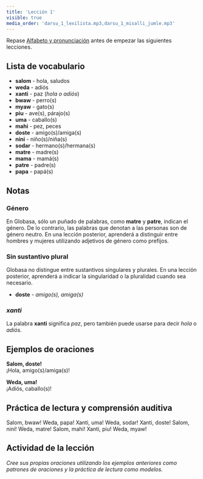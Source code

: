 ```yaml
---
title: 'Lección 1'
visible: true
media_order: 'darsu_1_lexilista.mp3,darsu_1_misalli_jumle.mp3'
---
```


Repase [Alfabeto y pronunciación](./03.gramati.01.abece-ji-lafuzu.default.spa.md) antes de empezar las siguientes lecciones.

## Lista de vocabulario

* **salom** - hola, saludos
* **weda** - adiós
* **xanti** - paz (_hola o adiós_)
* **bwaw** - perro(s) 
* **myaw** - gato(s)
* **piu** - ave(s), párajo(s)
* **uma** - caballo(s)
* **mahi** - pez, peces
* **doste** - amigo(s)/amiga(s)
* **nini** - niño(s)/niña(s)
* **sodar** - hermano(s)/hermana(s)
* **matre** - madre(s)
* **mama** - mamá(s)
* **patre** - padre(s)
* **papa** - papá(s)

## Notas
### Género

En Globasa, sólo un puñado de palabras, como **matre** y **patre**, indican el género. De lo contrario, las palabras que denotan a las personas son de género neutro. En una lección posterior, aprenderá a distinguir entre hombres y mujeres utilizando adjetivos de género como prefijos.
 
### Sin sustantivo plural

Globasa no distingue entre sustantivos singulares y plurales. En una lección posterior, aprenderá a indicar la singularidad o la pluralidad cuando sea necesario.

* **doste** - _amigo(s), amiga(s)_

### _xanti_

La palabra **xanti** significa _paz_, pero también puede usarse para decir _hola_ o _adiós_.

## Ejemplos de oraciones


**Salom, doste!**  
¡Hola, amigo(s)/amiga(s)!

**Weda, uma!**  
¡Adiós, caballo(s)!

## Práctica de lectura y comprensión auditiva


Salom, bwaw! Weda, papa! Xanti, uma! Weda, sodar! Xanti, doste! Salom, nini! Weda, matre! Salom, mahi! Xanti, piu! Weda, myaw!

## Actividad de la lección

_Cree sus propias oraciones utilizando los ejemplos anteriores como patrones de oraciones y la práctica de lectura como modelos._
